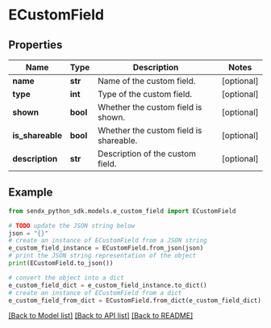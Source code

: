 # ECustomField


## Properties

Name | Type | Description | Notes
------------ | ------------- | ------------- | -------------
**name** | **str** | Name of the custom field. | [optional] 
**type** | **int** | Type of the custom field. | [optional] 
**shown** | **bool** | Whether the custom field is shown. | [optional] 
**is_shareable** | **bool** | Whether the custom field is shareable. | [optional] 
**description** | **str** | Description of the custom field. | [optional] 

## Example

```python
from sendx_python_sdk.models.e_custom_field import ECustomField

# TODO update the JSON string below
json = "{}"
# create an instance of ECustomField from a JSON string
e_custom_field_instance = ECustomField.from_json(json)
# print the JSON string representation of the object
print(ECustomField.to_json())

# convert the object into a dict
e_custom_field_dict = e_custom_field_instance.to_dict()
# create an instance of ECustomField from a dict
e_custom_field_from_dict = ECustomField.from_dict(e_custom_field_dict)
```
[[Back to Model list]](../README.md#documentation-for-models) [[Back to API list]](../README.md#documentation-for-api-endpoints) [[Back to README]](../README.md)


